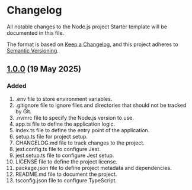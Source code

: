 # Changelog

All notable changes to the Node.js project Starter template will be documented in this file.

The format is based on [Keep a Changelog][Keep a Changelog url], and this project adheres to [Semantic Versioning][Semantic Versioning url].

## [1.0.0] (19 May 2025)

### Added

1. .env file to store environment variables.
1. .gitignore file to ignore files and directories that should not be tracked by Git.
1. .nvmrc file to specify the Node.js version to use.
1. app.ts file to define the application logic.
1. index.ts file to define the entry point of the application.
1. setup.ts file for project setup.
1. CHANGELOG.md file to track changes to the project.
1. jest.config.ts file to configure Jest.
1. jest.setup.ts file to configure Jest setup.
1. LICENSE file to define the project license.
1. package.json file to define project metadata and dependencies.
1. README.md file to document the project.
1. tsconfig.json file to configure TypeScript.

<!-- References -->

[Keep a Changelog url]: https://keepachangelog.com/en/1.0.0/
[Semantic Versioning url]: https://semver.org/spec/v2.0.0.html
[1.0.0]: https://github.com/SherpadNdabambi/node-starter/releases/tag/v1.0.0
